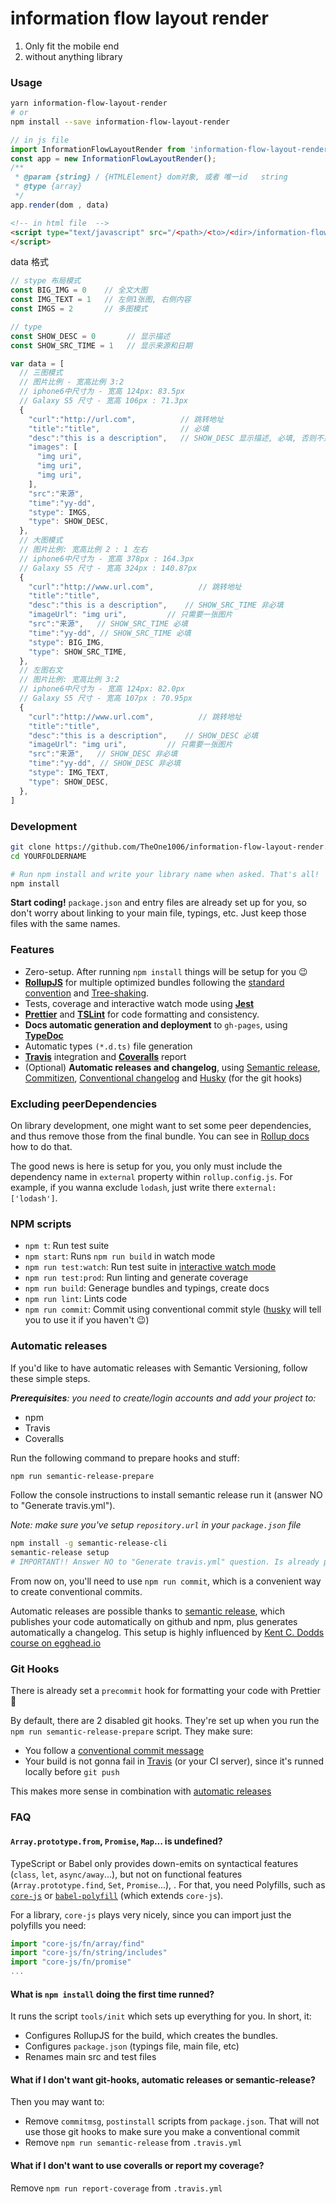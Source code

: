 # information flow layout render

1. Only fit the mobile end
2. without anything library

### Usage
```bash
yarn information-flow-layout-render
# or
npm install --save information-flow-layout-render
```

```js
// in js file
import InformationFlowLayoutRender from 'information-flow-layout-render'
const app = new InformationFlowLayoutRender();
/**
 * @param {string} / {HTMLElement} dom对象, 或者 唯一id   string
 * @type {array}
 */
app.render(dom , data)
```

```html
<!-- in html file  -->
<script type="text/javascript" src="/<path>/<to>/<dir>/information-flow-layout-render.umd.min.js">
</script>
```

data 格式
```js
// stype 布局模式
const BIG_IMG = 0    // 全文大图
const IMG_TEXT = 1   // 左侧1张图, 右侧内容
const IMGS = 2       // 多图模式

// type
const SHOW_DESC = 0       // 显示描述
const SHOW_SRC_TIME = 1   // 显示来源和日期

var data = [
  // 三图模式
  // 图片比例 - 宽高比例 3:2
  // iphone6中尺寸为 - 宽高 124px: 83.5px
  // Galaxy S5 尺寸 - 宽高 106px : 71.3px
  {
    "curl":"http://url.com",          // 跳转地址
    "title":"title",                  // 必填
    "desc":"this is a description",   // SHOW_DESC 显示描述, 必填, 否则不显示
    "images": [
      "img uri",
      "img uri",
      "img uri",
    ],
    "src":"来源",
    "time":"yy-dd",
    "stype": IMGS,
    "type": SHOW_DESC,
  },
  // 大图模式
  // 图片比例: 宽高比例 2 : 1 左右
  // iphone6中尺寸为 - 宽高 378px : 164.3px
  // Galaxy S5 尺寸 - 宽高 324px : 140.87px
  {
    "curl":"http://www.url.com",          // 跳转地址
    "title":"title",
    "desc":"this is a description",    // SHOW_SRC_TIME 非必填
    "imageUrl": "img uri",         // 只需要一张图片
    "src":"来源",   // SHOW_SRC_TIME 必填
    "time":"yy-dd", // SHOW_SRC_TIME 必填
    "stype": BIG_IMG,
    "type": SHOW_SRC_TIME,
  },
  // 左图右文
  // 图片比例: 宽高比例 3:2
  // iphone6中尺寸为 - 宽高 124px: 82.0px
  // Galaxy S5 尺寸 - 宽高 107px : 70.95px
  {
    "curl":"http://www.url.com",          // 跳转地址
    "title":"title",
    "desc":"this is a description",    // SHOW_DESC 必填
    "imageUrl": "img uri",         // 只需要一张图片
    "src":"来源",   // SHOW_DESC 非必填
    "time":"yy-dd", // SHOW_DESC 非必填
    "stype": IMG_TEXT,
    "type": SHOW_DESC,
  },
]

```



### Development

```bash
git clone https://github.com/TheOne1006/information-flow-layout-render.git YOURFOLDERNAME
cd YOURFOLDERNAME

# Run npm install and write your library name when asked. That's all!
npm install
```

**Start coding!** `package.json` and entry files are already set up for you, so don't worry about linking to your main file, typings, etc. Just keep those files with the same names.

### Features

 - Zero-setup. After running `npm install` things will be setup for you :wink:
 - **[RollupJS](https://rollupjs.org/)** for multiple optimized bundles following the [standard convention](http://2ality.com/2017/04/setting-up-multi-platform-packages.html) and [Tree-shaking](https://alexjoverm.github.io/2017/03/06/Tree-shaking-with-Webpack-2-TypeScript-and-Babel/).
 - Tests, coverage and interactive watch mode using **[Jest](http://facebook.github.io/jest/)**
 - **[Prettier](https://github.com/prettier/prettier)** and **[TSLint](https://palantir.github.io/tslint/)** for code formatting and consistency.
 - **Docs automatic generation and deployment** to `gh-pages`, using **[TypeDoc](http://typedoc.org/)**
 - Automatic types `(*.d.ts)` file generation
 - **[Travis](https://travis-ci.org)** integration and **[Coveralls](https://coveralls.io/)** report
 - (Optional) **Automatic releases and changelog**, using [Semantic release](https://github.com/semantic-release/semantic-release), [Commitizen](https://github.com/commitizen/cz-cli), [Conventional changelog](https://github.com/conventional-changelog/conventional-changelog) and [Husky](https://github.com/typicode/husky) (for the git hooks)

### Excluding peerDependencies

On library development, one might want to set some peer dependencies, and thus remove those from the final bundle. You can see in [Rollup docs](https://rollupjs.org/#peer-dependencies) how to do that.

The good news is here is setup for you, you only must include the dependency name in `external` property within `rollup.config.js`. For example, if you wanna exclude `lodash`, just write there `external: ['lodash']`.

### NPM scripts

 - `npm t`: Run test suite
 - `npm start`: Runs `npm run build` in watch mode
 - `npm run test:watch`: Run test suite in [interactive watch mode](http://facebook.github.io/jest/docs/cli.html#watch)
 - `npm run test:prod`: Run linting and generate coverage
 - `npm run build`: Generage bundles and typings, create docs
 - `npm run lint`: Lints code
 - `npm run commit`: Commit using conventional commit style ([husky](https://github.com/typicode/husky) will tell you to use it if you haven't :wink:)

### Automatic releases

If you'd like to have automatic releases with Semantic Versioning, follow these simple steps.

_**Prerequisites**: you need to create/login accounts and add your project to:_
 - npm
 - Travis
 - Coveralls

Run the following command to prepare hooks and stuff:

```bash
npm run semantic-release-prepare
```

Follow the console instructions to install semantic release run it (answer NO to "Generate travis.yml").

_Note: make sure you've setup `repository.url` in your `package.json` file_

```bash
npm install -g semantic-release-cli
semantic-release setup
# IMPORTANT!! Answer NO to "Generate travis.yml" question. Is already prepared for you :P
```

From now on, you'll need to use `npm run commit`, which is a convenient way to create conventional commits.

Automatic releases are possible thanks to [semantic release](https://github.com/semantic-release/semantic-release), which publishes your code automatically on github and npm, plus generates automatically a changelog. This setup is highly influenced by [Kent C. Dodds course on egghead.io](https://egghead.io/courses/how-to-write-an-open-source-javascript-library)

### Git Hooks

There is already set a `precommit` hook for formatting your code with Prettier :nail_care:

By default, there are 2 disabled git hooks. They're set up when you run the `npm run semantic-release-prepare` script. They make sure:
 - You follow a [conventional commit message](https://github.com/conventional-changelog/conventional-changelog)
 - Your build is not gonna fail in [Travis](https://travis-ci.org) (or your CI server), since it's runned locally before `git push`

This makes more sense in combination with [automatic releases](#automatic-releases)

### FAQ

#### `Array.prototype.from`, `Promise`, `Map`... is undefined?

TypeScript or Babel only provides down-emits on syntactical features (`class`, `let`, `async/away`...), but not on functional features (`Array.prototype.find`, `Set`, `Promise`...), . For that, you need Polyfills, such as [`core-js`](https://github.com/zloirock/core-js) or [`babel-polyfill`](https://babeljs.io/docs/usage/polyfill/) (which extends `core-js`).

For a library, `core-js` plays very nicely, since you can import just the polyfills you need:

```javascript
import "core-js/fn/array/find"
import "core-js/fn/string/includes"
import "core-js/fn/promise"
...
```

#### What is `npm install` doing the first time runned?

It runs the script `tools/init` which sets up everything for you. In short, it:
 - Configures RollupJS for the build, which creates the bundles.
 - Configures `package.json` (typings file, main file, etc)
 - Renames main src and test files

#### What if I don't want git-hooks, automatic releases or semantic-release?

Then you may want to:
 - Remove `commitmsg`, `postinstall` scripts from `package.json`. That will not use those git hooks to make sure you make a conventional commit
 - Remove `npm run semantic-release` from `.travis.yml`

#### What if I don't want to use coveralls or report my coverage?

Remove `npm run report-coverage` from `.travis.yml`
